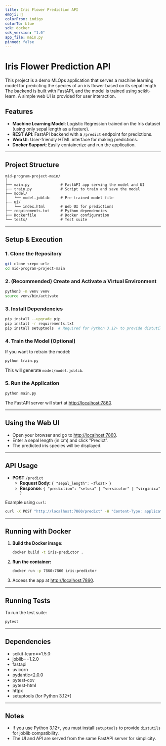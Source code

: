 ```yaml
---
title: Iris Flower Prediction API
emoji: 🚀
colorFrom: indigo
colorTo: blue
sdk: docker
sdk_version: "1.0"
app_file: main.py
pinned: false
---
```


# Iris Flower Prediction API

This project is a demo MLOps application that serves a machine learning model for predicting the species of an iris flower based on its sepal length. The backend is built with FastAPI, and the model is trained using scikit-learn. A simple web UI is provided for user interaction.

## Features

- **Machine Learning Model**: Logistic Regression trained on the Iris dataset (using only sepal length as a feature).
- **REST API**: FastAPI backend with a `/predict` endpoint for predictions.
- **Web UI**: User-friendly HTML interface for making predictions.
- **Docker Support**: Easily containerize and run the application.

---

## Project Structure

```
mid-program-project-main/
│
├── main.py              # FastAPI app serving the model and UI
├── train.py             # Script to train and save the model
├── model/
│   └── model.joblib     # Pre-trained model file
├── ui/
│   └── index.html       # Web UI for predictions
├── requirements.txt     # Python dependencies
├── Dockerfile           # Docker configuration
└── tests/               # Test suite
```

---

## Setup & Execution

### 1. Clone the Repository

```sh
git clone <repo-url>
cd mid-program-project-main
```

### 2. (Recommended) Create and Activate a Virtual Environment

```sh
python3 -m venv venv
source venv/bin/activate
```

### 3. Install Dependencies

```sh
pip install --upgrade pip
pip install -r requirements.txt
pip install setuptools  # Required for Python 3.12+ to provide distutils
```

### 4. Train the Model (Optional)

If you want to retrain the model:

```sh
python train.py
```

This will generate `model/model.joblib`.

### 5. Run the Application

```sh
python main.py
```

The FastAPI server will start at [http://localhost:7860](http://localhost:7860).

---

## Using the Web UI

- Open your browser and go to [http://localhost:7860](http://localhost:7860).
- Enter a sepal length (in cm) and click "Predict".
- The predicted iris species will be displayed.

---

## API Usage

- **POST** `/predict`
  - **Request Body**: `{ "sepal_length": <float> }`
  - **Response**: `{ "prediction": "setosa" | "versicolor" | "virginica" }`

Example using `curl`:
```sh
curl -X POST "http://localhost:7860/predict" -H "Content-Type: application/json" -d '{"sepal_length": 5.1}'
```

---

## Running with Docker

1. **Build the Docker image:**
   ```sh
   docker build -t iris-predictor .
   ```

2. **Run the container:**
   ```sh
   docker run -p 7860:7860 iris-predictor
   ```

3. Access the app at [http://localhost:7860](http://localhost:7860).

---

## Running Tests

To run the test suite:
```sh
pytest
```

---

## Dependencies

- scikit-learn==1.5.0
- joblib==1.2.0
- fastapi
- uvicorn
- pydantic<2.0.0
- pytest-cov
- pytest-html
- httpx
- setuptools (for Python 3.12+)

---

## Notes

- If you use Python 3.12+, you must install `setuptools` to provide `distutils` for joblib compatibility.
- The UI and API are served from the same FastAPI server for simplicity.
